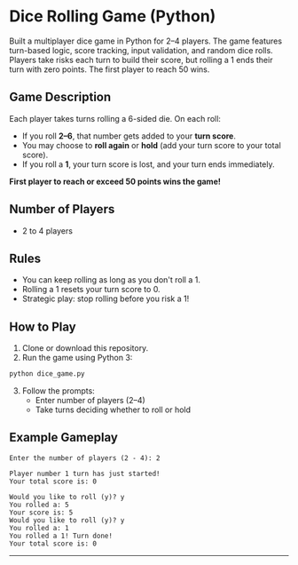# Dice Rolling Game (Python)
Built a multiplayer dice game in Python for 2–4 players. The game features turn-based logic, score tracking, input validation, and random dice rolls. Players take risks each turn to build their score, but rolling a 1 ends their turn with zero points. The first player to reach 50 wins.

## Game Description

Each player takes turns rolling a 6-sided die. On each roll:

- If you roll **2–6**, that number gets added to your **turn score**.
- You may choose to **roll again** or **hold** (add your turn score to your total score).
- If you roll a **1**, your turn score is lost, and your turn ends immediately.

**First player to reach or exceed 50 points wins the game!**


## Number of Players

- 2 to 4 players


## Rules

- You can keep rolling as long as you don't roll a 1.
- Rolling a 1 resets your turn score to 0.
- Strategic play: stop rolling before you risk a 1!


## How to Play

1. Clone or download this repository.  
2. Run the game using Python 3:

```bash
python dice_game.py
```

3. Follow the prompts:
   - Enter number of players (2–4)
   - Take turns deciding whether to roll or hold


## Example Gameplay

```plaintext
Enter the number of players (2 - 4): 2

Player number 1 turn has just started!
Your total score is: 0

Would you like to roll (y)? y
You rolled a: 5
Your score is: 5
Would you like to roll (y)? y
You rolled a: 1
You rolled a 1! Turn done!
Your total score is: 0
```

---
